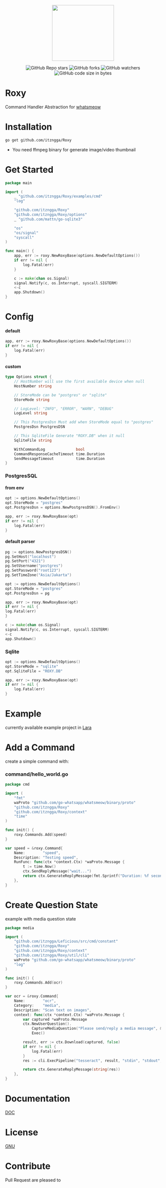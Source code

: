 <p align="center">
	<img src="https://c.tenor.com/wA8TRoy6bQoAAAAd/roxy-migurdia-mushoku-tensei.gif" width="200" height="180"/>
</p>

<p align="center">
	<img alt="GitHub Repo stars" src="https://img.shields.io/github/stars/ItzNgga/Roxy?style=flat-square">
	<img alt="GitHub forks" src="https://img.shields.io/github/forks/ItzNgga/Roxy?style=flat-square">
	<img alt="GitHub watchers" src="https://img.shields.io/github/watchers/ItzNgga/Roxy?style=flat-square">
	<img alt="GitHub code size in bytes" src="https://img.shields.io/github/languages/code-size/ItzNgga/Roxy?style=flat-square">
</p>

# Roxy

Command Handler Abstraction for [whatsmeow](https://github.com/tulir/whatsmeow)

# Installation
```bash 
go get github.com/itzngga/Roxy
```
- You need ffmpeg binary for generate image/video thumbnail

# Get Started
```go
package main

import (
	_ "github.com/itzngga/Roxy/examples/cmd"
	"log"

	"github.com/itzngga/Roxy"
	"github.com/itzngga/Roxy/options"
	_ "github.com/mattn/go-sqlite3"

	"os"
	"os/signal"
	"syscall"
)

func main() {
	app, err := roxy.NewRoxyBase(options.NewDefaultOptions())
	if err != nil {
		log.Fatal(err)
	}

	c := make(chan os.Signal)
	signal.Notify(c, os.Interrupt, syscall.SIGTERM)
	<-c
	app.Shutdown()
}


```
# Config
#### default
```go
app, err := roxy.NewRoxyBase(options.NewDefaultOptions())
if err != nil {
    log.Fatal(err)
}
```
#### custom
```go
type Options struct {
	// HostNumber will use the first available device when null
	HostNumber string

	// StoreMode can be "postgres" or "sqlite"
	StoreMode string

	// LogLevel: "INFO", "ERROR", "WARN", "DEBUG"
	LogLevel string

	// This PostgresDsn Must add when StoreMode equal to "postgres"
	PostgresDsn PostgresDSN

	// This SqliteFile Generate "ROXY.DB" when it null
	SqliteFile string

	WithCommandLog              bool
	CommandResponseCacheTimeout time.Duration
	SendMessageTimeout          time.Duration
}
```
### PostgresSQL
#### from env
```go
opt := options.NewDefaultOptions()
opt.StoreMode = "postgres"
opt.PostgresDsn = options.NewPostgresDSN().FromEnv()

app, err := roxy.NewRoxyBase(opt)
if err != nil {
    log.Fatal(err)
}
```
#### default parser
```go
pg := options.NewPostgresDSN()
pg.SetHost("localhost")
pg.SetPort("4321")
pg.SetUsername("postgres")
pg.SetPassword("root123")
pg.SetTimeZone("Asia/Jakarta")

opt := options.NewDefaultOptions()
opt.StoreMode = "postgres"
opt.PostgresDsn = pg

app, err := roxy.NewRoxyBase(opt)
if err != nil {
log.Fatal(err)
}

c := make(chan os.Signal)
signal.Notify(c, os.Interrupt, syscall.SIGTERM)
<-c
app.Shutdown()
```

### Sqlite
```go
opt := options.NewDefaultOptions()
opt.StoreMode = "sqlite"
opt.SqliteFile = "ROXY.DB"

app, err := roxy.NewRoxyBase(opt)
if err != nil {
    log.Fatal(err)
}
```

# Example
currently available example project in [Lara](https://github.com/itzngga/Lara)

# Add a Command
create a simple command with:
### command/hello_world.go
```go
package cmd

import (
	"fmt"
	waProto "github.com/go-whatsapp/whatsmeow/binary/proto"
	"github.com/itzngga/Roxy"
	"github.com/itzngga/Roxy/context"
	"time"
)

func init() {
	roxy.Commands.Add(speed)
}

var speed = &roxy.Command{
	Name:        "speed",
	Description: "Testing speed",
	RunFunc: func(ctx *context.Ctx) *waProto.Message {
		t := time.Now()
		ctx.SendReplyMessage("wait...")
		return ctx.GenerateReplyMessage(fmt.Sprintf("Duration: %f seconds", time.Now().Sub(t).Seconds()))
	},
}
```

# Create Question State
example with media question state
```go
package media

import (
	"github.com/itzngga/Leficious/src/cmd/constant"
	"github.com/itzngga/Roxy"
	"github.com/itzngga/Roxy/context"
	"github.com/itzngga/Roxy/util/cli"
	waProto "github.com/go-whatsapp/whatsmeow/binary/proto"
	"log"
)

func init() {
	roxy.Commands.Add(ocr)
}

var ocr = &roxy.Command{
	Name:        "ocr",
	Category:    "media",
	Description: "Scan text on images",
	context: func(ctx *context.Ctx) *waProto.Message {
		var captured *waProto.Message
		ctx.NewUserQuestion().
			CaptureMediaQuestion("Please send/reply a media message", &captured).
			Exec()

		result, err := ctx.Download(captured, false)
		if err != nil {
			log.Fatal(err)
		}
		res := cli.ExecPipeline("tesseract", result, "stdin", "stdout", "-l", "ind", "--oem", "1", "--psm", "3", "-c", "preserve_interword_spaces=1")

		return ctx.GenerateReplyMessage(string(res))
	},
}
```

# Documentation
[DOC](https://github.com/itzngga/Roxy/tree/master/DOC.md)
# License
[GNU](https://github.com/itzngga/Roxy/blob/master/LICENSE)

# Contribute
Pull Request are pleased to